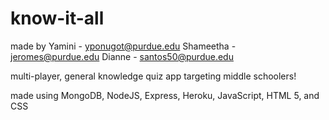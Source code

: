 # know-it-all

made by Yamini - yponugot@purdue.edu 
        Shameetha - jeromes@purdue.edu 
        Dianne - santos50@purdue.edu 

multi-player, general knowledge quiz app targeting middle schoolers!

made using MongoDB, NodeJS, Express, Heroku, JavaScript, HTML 5, and CSS
